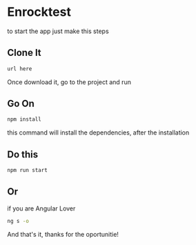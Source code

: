 # Enrocktest

to start the app just make this steps

## Clone It
```bash
url here
```
Once download it, go to the project and run

## Go On
```bash
npm install
```

this command will install the dependencies, after the installation

## Do this
```bash
npm run start
```

## Or 
if you are Angular Lover
```bash
ng s -o
```

And that's it, thanks for the oportunitie!

